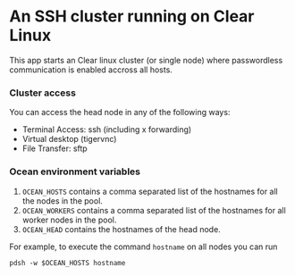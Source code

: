 # An SSH cluster running on Clear Linux

This app starts an Clear linux cluster (or single node) where passwordless communication is enabled accross all hosts.

### Cluster access

You can access the head node in any of the following ways:
- Terminal Access: ssh (including x forwarding)
- Virtual desktop (tigervnc)
- File Transfer: sftp 

### Ocean environment variables

1. `OCEAN_HOSTS` contains a comma separated list of the hostnames for all the nodes in the pool.
2. `OCEAN_WORKERS` contains a comma separated list of the hostnames for all worker nodes in the pool.
3. `OCEAN_HEAD` contains the hostnames of the head node.

For example, to execute the command `hostname` on all nodes you can run
```console
pdsh -w $OCEAN_HOSTS hostname
```